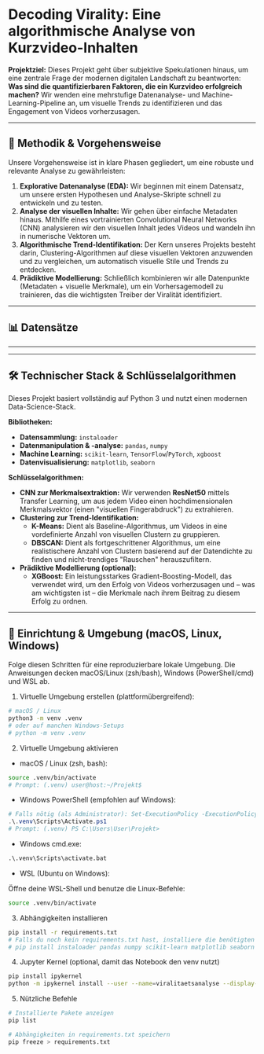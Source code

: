 #  Decoding Virality: Eine algorithmische Analyse von Kurzvideo-Inhalten

**Projektziel:** Dieses Projekt geht über subjektive Spekulationen hinaus, um eine zentrale Frage der modernen digitalen Landschaft zu beantworten: **Was sind die quantifizierbaren Faktoren, die ein Kurzvideo erfolgreich machen?** Wir wenden eine mehrstufige Datenanalyse- und Machine-Learning-Pipeline an, um visuelle Trends zu identifizieren und das Engagement von Videos vorherzusagen.

---

## 🚀 Methodik & Vorgehensweise

Unsere Vorgehensweise ist in klare Phasen gegliedert, um eine robuste und relevante Analyse zu gewährleisten:

1.  **Explorative Datenanalyse (EDA):** Wir beginnen mit einem Datensatz, um unsere ersten Hypothesen und Analyse-Skripte schnell zu entwickeln und zu testen.
2.  **Analyse der visuellen Inhalte:** Wir gehen über einfache Metadaten hinaus. Mithilfe eines vortrainierten Convolutional Neural Networks (CNN) analysieren wir den visuellen Inhalt jedes Videos und wandeln ihn in numerische Vektoren um.
3.  **Algorithmische Trend-Identifikation:** Der Kern unseres Projekts besteht darin, Clustering-Algorithmen auf diese visuellen Vektoren anzuwenden und zu vergleichen, um automatisch visuelle Stile und Trends zu entdecken.
4.  **Prädiktive Modellierung:** Schließlich kombinieren wir alle Datenpunkte (Metadaten + visuelle Merkmale), um ein Vorhersagemodell zu trainieren, das die wichtigsten Treiber der Viralität identifiziert.

---

## 📊 Datensätze

---

---

## 🛠️ Technischer Stack & Schlüsselalgorithmen

Dieses Projekt basiert vollständig auf Python 3 und nutzt einen modernen Data-Science-Stack.

**Bibliotheken:**
* **Datensammlung:** `instaloader`
* **Datenmanipulation & -analyse:** `pandas`, `numpy`
* **Machine Learning:** `scikit-learn`, `TensorFlow`/`PyTorch`, `xgboost`
* **Datenvisualisierung:** `matplotlib`, `seaborn`

**Schlüsselalgorithmen:**
* **CNN zur Merkmalsextraktion:** Wir verwenden **ResNet50** mittels Transfer Learning, um aus jedem Video einen hochdimensionalen Merkmalsvektor (einen "visuellen Fingerabdruck") zu extrahieren.
* **Clustering zur Trend-Identifikation:**
    * **K-Means:** Dient als Baseline-Algorithmus, um Videos in eine vordefinierte Anzahl von visuellen Clustern zu gruppieren.
    * **DBSCAN:** Dient als fortgeschrittener Algorithmus, um eine realistischere Anzahl von Clustern basierend auf der Datendichte zu finden und nicht-trendiges "Rauschen" herauszufiltern.
* **Prädiktive Modellierung (optional):**
    * **XGBoost:** Ein leistungsstarkes Gradient-Boosting-Modell, das verwendet wird, um den Erfolg von Videos vorherzusagen und – was am wichtigsten ist – die Merkmale nach ihrem Beitrag zu diesem Erfolg zu ordnen.
___

## 🔧 Einrichtung & Umgebung (macOS, Linux, Windows)

Folge diesen Schritten für eine reproduzierbare lokale Umgebung. Die Anweisungen decken macOS/Linux (zsh/bash), Windows (PowerShell/cmd) und WSL ab.

1) Virtuelle Umgebung erstellen (plattformübergreifend):

```bash
# macOS / Linux
python3 -m venv .venv
# oder auf manchen Windows-Setups
# python -m venv .venv
```

2) Virtuelle Umgebung aktivieren

- macOS / Linux (zsh, bash):

```bash
source .venv/bin/activate
# Prompt: (.venv) user@host:~/Projekt$
```

- Windows PowerShell (empfohlen auf Windows):

```powershell
# Falls nötig (als Administrator): Set-ExecutionPolicy -ExecutionPolicy RemoteSigned -Scope CurrentUser
.\.venv\Scripts\Activate.ps1
# Prompt: (.venv) PS C:\Users\User\Projekt>
```

- Windows cmd.exe:

```cmd
.\.venv\Scripts\activate.bat
```

- WSL (Ubuntu on Windows):

Öffne deine WSL-Shell und benutze die Linux-Befehle:

```bash
source .venv/bin/activate
```

3) Abhängigkeiten installieren

```bash
pip install -r requirements.txt
# Falls du noch kein requirements.txt hast, installiere die benötigten Pakete einzeln, z. B.: 
# pip install instaloader pandas numpy scikit-learn matplotlib seaborn ipykernel
```

4) Jupyter Kernel (optional, damit das Notebook den venv nutzt)

```bash
pip install ipykernel
python -m ipykernel install --user --name=viralitaetsanalyse --display-name "Python (viralitaetsanalyse)"
```

5) Nützliche Befehle

```bash
# Installierte Pakete anzeigen
pip list

# Abhängigkeiten in requirements.txt speichern
pip freeze > requirements.txt
```